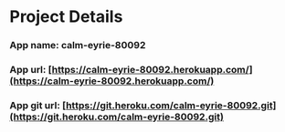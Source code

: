 # Project Details

### App name: calm-eyrie-80092
### App url: [https://calm-eyrie-80092.herokuapp.com/](https://calm-eyrie-80092.herokuapp.com/)
### App git url: [https://git.heroku.com/calm-eyrie-80092.git](https://git.heroku.com/calm-eyrie-80092.git)
